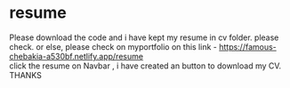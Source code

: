 # resume

Please download the code and i have kept my resume in cv folder. please check.
or else, please check on myportfolio on this link -
https://famous-chebakia-a530bf.netlify.app/resume    
 click the resume on Navbar , i have created an button to download my CV.
 THANKS
